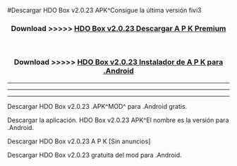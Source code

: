 #Descargar HDO Box v2.0.23 APK^Consigue la última versión fivi3



<div align="center">
<h3>Download >>>>> <a href="https://es-sites.web.app/?es= HDO Box v2.0.23">HDO Box v2.0.23 Descargar A P K Premium</a></h3><br>

<h3>Download >>>>> <a href="https://es-sites.web.app/?es= HDO Box v2.0.23">HDO Box v2.0.23 Instalador de A P K para .Android</a></h3>
</div>


----------------------------------------------------------

----------------------------------------------------------

----------------------------------------------------------

Descargar HDO Box v2.0.23 .APK^MOD^ para .Android gratis.

Descargar la aplicación. HDO Box v2.0.23 APK^El nombre es la versión para .Android.

Descargar HDO Box v2.0.23 A P K [Sin anuncios]

Descargar HDO Box v2.0.23 gratuita del mod para .Android.
